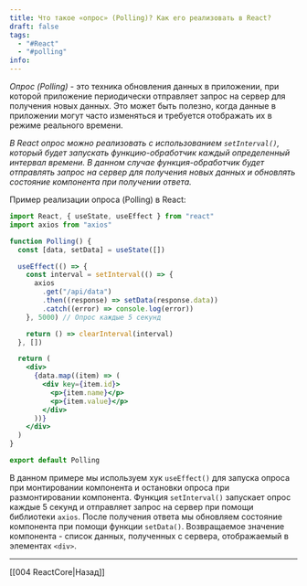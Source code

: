 ```yaml
---
title: Что такое «опрос» (Polling)? Как его реализовать в React?
draft: false
tags:
  - "#React"
  - "#polling"
info:
---
```

_Опрос (Polling)_ - это техника обновления данных в приложении, при которой приложение периодически отправляет запрос на сервер для получения новых данных. Это может быть полезно, когда данные в приложении могут часто изменяться и требуется отображать их в режиме реального времени.

_В React опрос можно реализовать с использованием `setInterval()`, который будет запускать функцию-обработчик каждый определенный интервал времени. В данном случае функция-обработчик будет отправлять запрос на сервер для получения новых данных и обновлять состояние компонента при получении ответа._

Пример реализации опроса (Polling) в React:

```jsx
import React, { useState, useEffect } from "react"
import axios from "axios"

function Polling() {
  const [data, setData] = useState([])

  useEffect(() => {
    const interval = setInterval(() => {
      axios
        .get("/api/data")
        .then((response) => setData(response.data))
        .catch((error) => console.log(error))
    }, 5000) // Опрос каждые 5 секунд

    return () => clearInterval(interval)
  }, [])

  return (
    <div>
      {data.map((item) => (
        <div key={item.id}>
          <p>{item.name}</p>
          <p>{item.value}</p>
        </div>
      ))}
    </div>
  )
}

export default Polling
```

В данном примере мы используем хук `useEffect()` для запуска опроса при монтировании компонента и остановки опроса при размонтировании компонента. Функция `setInterval()` запускает опрос каждые 5 секунд и отправляет запрос на сервер при помощи библиотеки `axios`. После получения ответа мы обновляем состояние компонента при помощи функции `setData()`. Возвращаемое значение компонента - список данных, полученных с сервера, отображаемый в элементах `<div>`.

---

[[004 ReactCore|Назад]]
